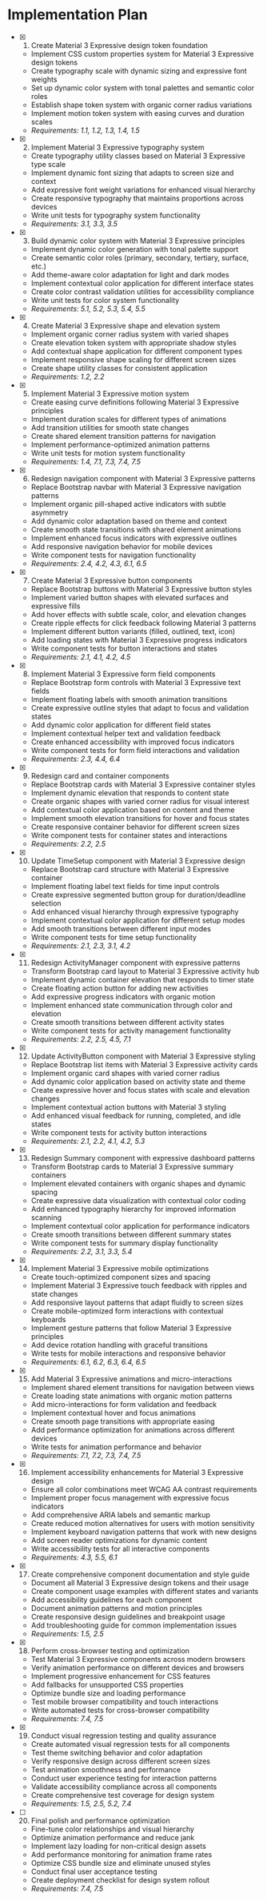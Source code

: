 # Implementation Plan

- [x] 1. Create Material 3 Expressive design token foundation
  - Implement CSS custom properties system for Material 3 Expressive design tokens
  - Create typography scale with dynamic sizing and expressive font weights
  - Set up dynamic color system with tonal palettes and semantic color roles
  - Establish shape token system with organic corner radius variations
  - Implement motion token system with easing curves and duration scales
  - _Requirements: 1.1, 1.2, 1.3, 1.4, 1.5_

- [x] 2. Implement Material 3 Expressive typography system
  - Create typography utility classes based on Material 3 Expressive type scale
  - Implement dynamic font sizing that adapts to screen size and context
  - Add expressive font weight variations for enhanced visual hierarchy
  - Create responsive typography that maintains proportions across devices
  - Write unit tests for typography system functionality
  - _Requirements: 3.1, 3.3, 3.5_

- [x] 3. Build dynamic color system with Material 3 Expressive principles
  - Implement dynamic color generation with tonal palette support
  - Create semantic color roles (primary, secondary, tertiary, surface, etc.)
  - Add theme-aware color adaptation for light and dark modes
  - Implement contextual color application for different interface states
  - Create color contrast validation utilities for accessibility compliance
  - Write unit tests for color system functionality
  - _Requirements: 5.1, 5.2, 5.3, 5.4, 5.5_

- [x] 4. Create Material 3 Expressive shape and elevation system
  - Implement organic corner radius system with varied shapes
  - Create elevation token system with appropriate shadow styles
  - Add contextual shape application for different component types
  - Implement responsive shape scaling for different screen sizes
  - Create shape utility classes for consistent application
  - _Requirements: 1.2, 2.2_

- [x] 5. Implement Material 3 Expressive motion system
  - Create easing curve definitions following Material 3 Expressive principles
  - Implement duration scales for different types of animations
  - Add transition utilities for smooth state changes
  - Create shared element transition patterns for navigation
  - Implement performance-optimized animation patterns
  - Write unit tests for motion system functionality
  - _Requirements: 1.4, 7.1, 7.3, 7.4, 7.5_

- [x] 6. Redesign navigation component with Material 3 Expressive patterns
  - Replace Bootstrap navbar with Material 3 Expressive navigation patterns
  - Implement organic pill-shaped active indicators with subtle asymmetry
  - Add dynamic color adaptation based on theme and context
  - Create smooth state transitions with shared element animations
  - Implement enhanced focus indicators with expressive outlines
  - Add responsive navigation behavior for mobile devices
  - Write component tests for navigation functionality
  - _Requirements: 2.4, 4.2, 4.3, 6.1, 6.5_

- [x] 7. Create Material 3 Expressive button components
  - Replace Bootstrap buttons with Material 3 Expressive button styles
  - Implement varied button shapes with elevated surfaces and expressive fills
  - Add hover effects with subtle scale, color, and elevation changes
  - Create ripple effects for click feedback following Material 3 patterns
  - Implement different button variants (filled, outlined, text, icon)
  - Add loading states with Material 3 Expressive progress indicators
  - Write component tests for button interactions and states
  - _Requirements: 2.1, 4.1, 4.2, 4.5_

- [x] 8. Implement Material 3 Expressive form field components
  - Replace Bootstrap form controls with Material 3 Expressive text fields
  - Implement floating labels with smooth animation transitions
  - Create expressive outline styles that adapt to focus and validation states
  - Add dynamic color application for different field states
  - Implement contextual helper text and validation feedback
  - Create enhanced accessibility with improved focus indicators
  - Write component tests for form field interactions and validation
  - _Requirements: 2.3, 4.4, 6.4_

- [x] 9. Redesign card and container components
  - Replace Bootstrap cards with Material 3 Expressive container styles
  - Implement dynamic elevation that responds to content state
  - Create organic shapes with varied corner radius for visual interest
  - Add contextual color application based on content and theme
  - Implement smooth elevation transitions for hover and focus states
  - Create responsive container behavior for different screen sizes
  - Write component tests for container states and interactions
  - _Requirements: 2.2, 2.5_

- [x] 10. Update TimeSetup component with Material 3 Expressive design
  - Replace Bootstrap card structure with Material 3 Expressive container
  - Implement floating label text fields for time input controls
  - Create expressive segmented button group for duration/deadline selection
  - Add enhanced visual hierarchy through expressive typography
  - Implement contextual color application for different setup modes
  - Add smooth transitions between different input modes
  - Write component tests for time setup functionality
  - _Requirements: 2.1, 2.3, 3.1, 4.2_

- [x] 11. Redesign ActivityManager component with expressive patterns
  - Transform Bootstrap card layout to Material 3 Expressive activity hub
  - Implement dynamic container elevation that responds to timer state
  - Create floating action button for adding new activities
  - Add expressive progress indicators with organic motion
  - Implement enhanced state communication through color and elevation
  - Create smooth transitions between different activity states
  - Write component tests for activity management functionality
  - _Requirements: 2.2, 2.5, 4.5, 7.1_

- [x] 12. Update ActivityButton component with Material 3 Expressive styling
  - Replace Bootstrap list items with Material 3 Expressive activity cards
  - Implement organic card shapes with varied corner radius
  - Add dynamic color application based on activity state and theme
  - Create expressive hover and focus states with scale and elevation changes
  - Implement contextual action buttons with Material 3 styling
  - Add enhanced visual feedback for running, completed, and idle states
  - Write component tests for activity button interactions
  - _Requirements: 2.1, 2.2, 4.1, 4.2, 5.3_

- [x] 13. Redesign Summary component with expressive dashboard patterns
  - Transform Bootstrap cards to Material 3 Expressive summary containers
  - Implement elevated containers with organic shapes and dynamic spacing
  - Create expressive data visualization with contextual color coding
  - Add enhanced typography hierarchy for improved information scanning
  - Implement contextual color application for performance indicators
  - Create smooth transitions between different summary states
  - Write component tests for summary display functionality
  - _Requirements: 2.2, 3.1, 3.3, 5.4_

- [x] 14. Implement Material 3 Expressive mobile optimizations
  - Create touch-optimized component sizes and spacing
  - Implement Material 3 Expressive touch feedback with ripples and state changes
  - Add responsive layout patterns that adapt fluidly to screen sizes
  - Create mobile-optimized form interactions with contextual keyboards
  - Implement gesture patterns that follow Material 3 Expressive principles
  - Add device rotation handling with graceful transitions
  - Write tests for mobile interactions and responsive behavior
  - _Requirements: 6.1, 6.2, 6.3, 6.4, 6.5_

- [x] 15. Add Material 3 Expressive animations and micro-interactions
  - Implement shared element transitions for navigation between views
  - Create loading state animations with organic motion patterns
  - Add micro-interactions for form validation and feedback
  - Implement contextual hover and focus animations
  - Create smooth page transitions with appropriate easing
  - Add performance optimization for animations across different devices
  - Write tests for animation performance and behavior
  - _Requirements: 7.1, 7.2, 7.3, 7.4, 7.5_

- [x] 16. Implement accessibility enhancements for Material 3 Expressive design
  - Ensure all color combinations meet WCAG AA contrast requirements
  - Implement proper focus management with expressive focus indicators
  - Add comprehensive ARIA labels and semantic markup
  - Create reduced motion alternatives for users with motion sensitivity
  - Implement keyboard navigation patterns that work with new designs
  - Add screen reader optimizations for dynamic content
  - Write accessibility tests for all interactive components
  - _Requirements: 4.3, 5.5, 6.1_

- [x] 17. Create comprehensive component documentation and style guide
  - Document all Material 3 Expressive design tokens and their usage
  - Create component usage examples with different states and variants
  - Add accessibility guidelines for each component
  - Document animation patterns and motion principles
  - Create responsive design guidelines and breakpoint usage
  - Add troubleshooting guide for common implementation issues
  - _Requirements: 1.5, 2.5_

- [x] 18. Perform cross-browser testing and optimization
  - Test Material 3 Expressive components across modern browsers
  - Verify animation performance on different devices and browsers
  - Implement progressive enhancement for CSS features
  - Add fallbacks for unsupported CSS properties
  - Optimize bundle size and loading performance
  - Test mobile browser compatibility and touch interactions
  - Write automated tests for cross-browser compatibility
  - _Requirements: 7.4, 7.5_

- [x] 19. Conduct visual regression testing and quality assurance
  - Create automated visual regression tests for all components
  - Test theme switching behavior and color adaptation
  - Verify responsive design across different screen sizes
  - Test animation smoothness and performance
  - Conduct user experience testing for interaction patterns
  - Validate accessibility compliance across all components
  - Create comprehensive test coverage for design system
  - _Requirements: 1.5, 2.5, 5.2, 7.4_

- [ ] 20. Final polish and performance optimization
  - Fine-tune color relationships and visual hierarchy
  - Optimize animation performance and reduce jank
  - Implement lazy loading for non-critical design assets
  - Add performance monitoring for animation frame rates
  - Optimize CSS bundle size and eliminate unused styles
  - Conduct final user acceptance testing
  - Create deployment checklist for design system rollout
  - _Requirements: 7.4, 7.5_